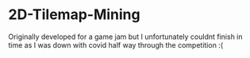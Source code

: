 # 2D-Tilemap-Mining
Originally developed for a game jam but I unfortunately couldnt finish in time as I was down with covid half way through the competition :(
